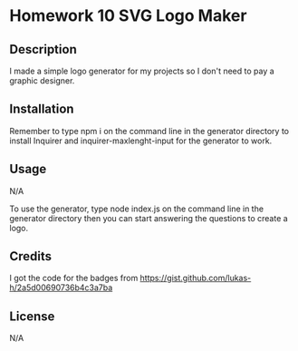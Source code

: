 # Homework 10 SVG Logo Maker

## Description

I made a simple logo generator for my projects so I don't need to pay a graphic designer.

## Installation

Remember to type npm i on the command line in the generator directory to install Inquirer and inquirer-maxlenght-input  for the generator to work.

## Usage

N/A

To use the generator, type node index.js on the command line in the generator directory then you can start answering the questions to create a logo.

## Credits

I got the code for the badges from https://gist.github.com/lukas-h/2a5d00690736b4c3a7ba

## License

N/A
